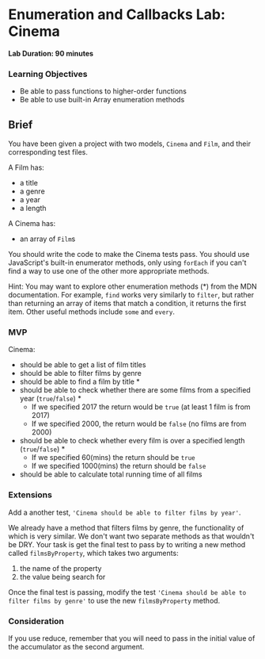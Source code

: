 # Enumeration and Callbacks Lab: Cinema

**Lab Duration: 90 minutes**

### Learning Objectives

- Be able to pass functions to higher-order functions
- Be able to use built-in Array enumeration methods

## Brief

You have been given a project with two models, `Cinema` and `Film`, and their corresponding test files.

A Film has:

- a title
- a genre
- a year
- a length

A Cinema has:

- an array of `Film`s

You should write the code to make the Cinema tests pass. You should use JavaScript's built-in enumerator methods, only using `forEach` if you can't find a way to use one of the other more appropriate methods.

Hint: You may want to explore other enumeration methods (*) from the MDN documentation. For example, `find` works very similarly to `filter`, but rather than returning an array of items that match a condition, it returns the first item. Other useful methods include `some` and `every`.

### MVP

Cinema:

- should be able to get a list of film titles
- should be able to filter films by genre
- should be able to find a film by title *
- should be able to check whether there are some films from a specified year (`true`/`false`) *
  - If we specified 2017 the return would be `true` (at least 1 film is from 2017)
  - If we specified 2000, the return would be `false` (no films are from 2000)
- should be able to check whether every film is over a specified length (`true`/`false`) *
  - If we specified 60(mins) the return should be `true`
  - If we specified 1000(mins) the return should be `false`   
- should be able to calculate total running time of all films

### Extensions

Add a another test, `'Cinema should be able to filter films by year'`.

We already have a method that filters films by genre, the functionality of which is very similar. We don't want two separate methods as that wouldn't be DRY. Your task is get the final test to pass by to writing a new method called `filmsByProperty`, which takes two arguments:

1. the name of the property
2. the value being search for

Once the final test is passing, modify the test `'Cinema should be able to filter films by genre'` to use the new `filmsByProperty` method.

### Consideration

If you use reduce, remember that you will need to pass in the initial value of the accumulator as the second argument.
